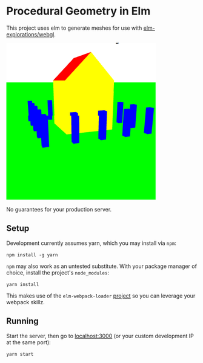 # Procedural Geometry in Elm

This project uses elm to generate meshes for use with 
[elm-explorations/webgl](https://github.com/elm-explorations/webgl).

![Demo House Scene](https://github.com/boombador/procedural-geometry/raw/readme-updates/public/house_scene.png)

No guarantees for your production server.

## Setup

Development currently assumes yarn, which you may install via `npm`:

    npm install -g yarn

`npm` may also work as an untested substitute. With your package manager
of choice, install the project's `node_modules`:

    yarn install

This makes use of the `elm-webpack-loader`
[project](https://www.npmjs.com/package/elm-webpack-loader) so you can leverage
your webpack skillz.

## Running

Start the server, then go to [localhost:3000]() (or your custom development IP at the
same port):

    yarn start
